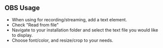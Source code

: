  ## OBS Usage
 * When using for recording/streaming, add a text element.
 * Check "Read from file"
 * Navigate to your installation folder and select the text file you would like to display. 
 * Choose font/color, and resize/crop to your needs. 
